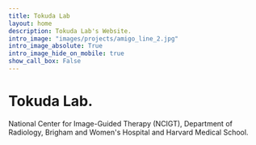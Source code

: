 ```yaml
---
title: Tokuda Lab
layout: home
description: Tokuda Lab's Website.
intro_image: "images/projects/amigo_line_2.jpg"
intro_image_absolute: True
intro_image_hide_on_mobile: true
show_call_box: False
---
```


# Tokuda Lab.

National Center for Image-Guided Therapy (NCIGT),
Department of Radiology, Brigham and Women's Hospital and Harvard Medical School.

